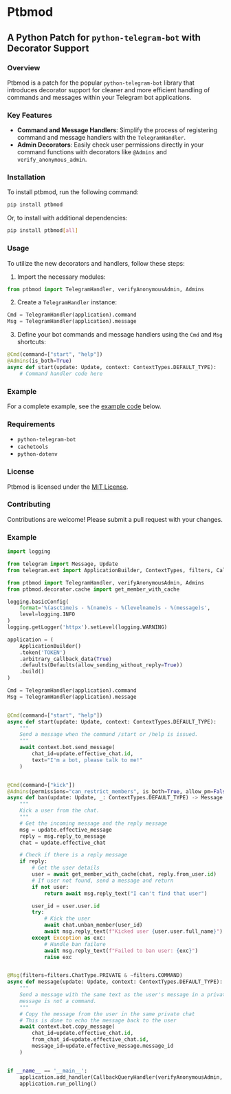 Ptbmod
================

A Python Patch for `python-telegram-bot` with Decorator Support
---------------------------------------------------------

### Overview

Ptbmod is a patch for the popular `python-telegram-bot` library that introduces decorator support for cleaner and more efficient handling of commands and messages within your Telegram bot applications.

### Key Features

* **Command and Message Handlers**: Simplify the process of registering command and message handlers with the `TelegramHandler`.
* **Admin Decorators**: Easily check user permissions directly in your command functions with decorators like `@Admins` and `verify_anonymous_admin`.

### Installation

To install ptbmod, run the following command:
```bash
pip install ptbmod
```
Or, to install with additional dependencies:
```bash
pip install ptbmod[all]
```
### Usage

To utilize the new decorators and handlers, follow these steps:

1. Import the necessary modules:

```python
from ptbmod import TelegramHandler, verifyAnonymousAdmin, Admins
```

2. Create a `TelegramHandler` instance:
```python
Cmd = TelegramHandler(application).command
Msg = TelegramHandler(application).message
```

3. Define your bot commands and message handlers using the `Cmd` and `Msg` shortcuts:
```python
@Cmd(command=["start", "help"])
@Admins(is_both=True)
async def start(update: Update, context: ContextTypes.DEFAULT_TYPE):
    # Command handler code here
```
### Example

For a complete example, see the [example code](#example) below.

### Requirements

* `python-telegram-bot`
* `cachetools`
* `python-dotenv`

### License

Ptbmod is licensed under the [MIT License](/LICENSE).

### Contributing

Contributions are welcome! Please submit a pull request with your changes.

### Example

```python
import logging

from telegram import Message, Update
from telegram.ext import ApplicationBuilder, ContextTypes, filters, CallbackQueryHandler, Defaults

from ptbmod import TelegramHandler, verifyAnonymousAdmin, Admins
from ptbmod.decorator.cache import get_member_with_cache

logging.basicConfig(
    format='%(asctime)s - %(name)s - %(levelname)s - %(message)s',
    level=logging.INFO
)
logging.getLogger('httpx').setLevel(logging.WARNING)

application = (
    ApplicationBuilder()
    .token('TOKEN')
    .arbitrary_callback_data(True)
    .defaults(Defaults(allow_sending_without_reply=True))
    .build()
)

Cmd = TelegramHandler(application).command
Msg = TelegramHandler(application).message


@Cmd(command=["start", "help"])
async def start(update: Update, context: ContextTypes.DEFAULT_TYPE):
    """
    Send a message when the command /start or /help is issued.
    """
    await context.bot.send_message(
        chat_id=update.effective_chat.id,
        text="I'm a bot, please talk to me!"
    )


@Cmd(command=["kick"])
@Admins(permissions="can_restrict_members", is_both=True, allow_pm=False)
async def ban(update: Update, _: ContextTypes.DEFAULT_TYPE) -> Message:
    """
    Kick a user from the chat.
    """
    # Get the incoming message and the reply message
    msg = update.effective_message
    reply = msg.reply_to_message
    chat = update.effective_chat

    # Check if there is a reply message
    if reply:
        # Get the user details
        user = await get_member_with_cache(chat, reply.from_user.id)
        # If user not found, send a message and return
        if not user:
            return await msg.reply_text("I can't find that user")

        user_id = user.user.id
        try:
            # Kick the user
            await chat.unban_member(user_id)
            await msg.reply_text(f"Kicked user {user.user.full_name}")
        except Exception as exc:
            # Handle ban failure
            await msg.reply_text(f"Failed to ban user: {exc}")
            raise exc


@Msg(filters=filters.ChatType.PRIVATE & ~filters.COMMAND)
async def message(update: Update, context: ContextTypes.DEFAULT_TYPE):
    """
    Send a message with the same text as the user's message in a private chat when the
    message is not a command.
    """
    # Copy the message from the user in the same private chat
    # This is done to echo the message back to the user
    await context.bot.copy_message(
        chat_id=update.effective_chat.id,
        from_chat_id=update.effective_chat.id,
        message_id=update.effective_message.message_id
    )


if __name__ == '__main__':
    application.add_handler(CallbackQueryHandler(verifyAnonymousAdmin, pattern=r"^anon."))
    application.run_polling()
```